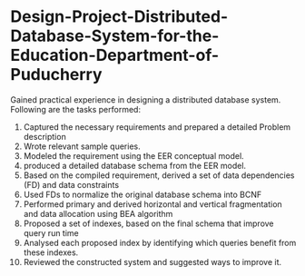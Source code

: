 # Design-Project-Distributed-Database-System-for-the-Education-Department-of-Puducherry

Gained practical experience in designing a distributed database system.
Following are the tasks performed:
1. Captured the necessary requirements and prepared a detailed Problem description
2. Wrote relevant sample queries.
3. Modeled the requirement using the EER conceptual model.
4. produced a detailed database schema from the EER model.
5. Based on the compiled requirement, derived a set of data dependencies (FD) and data constraints
6. Used FDs to normalize the original database schema into BCNF
7. Performed primary and derived horizontal and vertical fragmentation and data allocation using BEA algorithm
8. Proposed a set of indexes, based on the final schema that improve query run time
9. Analysed each proposed index by identifying which queries benefit from these indexes.
10. Reviewed the constructed system and suggested ways to improve it.

